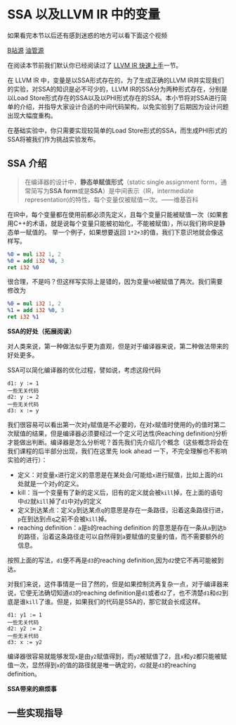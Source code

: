 # SSA 以及LLVM IR 中的变量

如果看完本节以后还有感到迷惑的地方可以看下面这个视频

[B站源](https://www.bilibili.com/video/BV1oE411y711)     [油管源](https://www.youtube.com/watch?v=m8G_S5LwlTo)

在阅读本节前我们默认你已经阅读过了 [LLVM IR 快速上手](https://buaa-se-compiling.github.io/miniSysY-tutorial/pre/llvm_ir_quick_primer.html)一节。

在 LLVM IR 中，变量是以SSA形式存在的，为了生成正确的LLVM IR并实现我们的实验，对SSA的知识是必不可少的，LLVM IR的SSA分为两种形式存在，分别是以Load Store形式存在的SSA以及以PHI形式存在的SSA。本小节将对SSA进行简单的介绍，并指导大家设计合适的中间代码架构，以免实验到了后期因为设计问题出现大幅度重构。

在基础实验中，你只需要实现较简单的Load Store形式的SSA，而生成PHI形式的SSA将被我们作为挑战实验发布。

## SSA 介绍

> 在编译器的设计中，**静态单赋值形式**（static single assignment form，通常简写为**SSA form**或是**SSA**）是中间表示（IR，intermediate representation)的特性，每个变量仅被赋值一次。——维基百科

在IR中，每个变量都在使用前都必须先定义，且每个变量只能被赋值一次（如果套用C++的术语，就是说每个变量只能被初始化，不能被赋值），所以我们称IR是静态单一赋值的。
举一个例子，如果想要返回 `1*2+3`的值，我们下意识地就会像这样写。

```llvm
%0 = mul i32 1, 2
%0 = add i32 %0, 3
ret i32 %0
```

很合理，不是吗？但这样写实际上是错的，因为变量`%0`被赋值了两次。我们需要修改为

```llvm
%0 = mul i32 1, 2
%1 = add i32 %0, 3
ret i32 %1
```

**SSA的好处（拓展阅读）**

对人类来说，第一种做法似乎更为直观，但是对于编译器来说，第二种做法带来的好处更多。

SSA可以简化编译器的优化过程，譬如说，考虑这段代码

``` 
d1: y := 1
一些无关代码
d2: y := 2
一些无关代码
d3: x := y
```

我们很容易可以看出第一次对`y`赋值是不必要的，在对`x`赋值时使用的`y`的值时第二次赋值的结果，但是编译器必须要经过一个定义可达性(Reaching definition)分析才能做出判断。编译器是怎么分析呢？首先我们先介绍几个概念（这些概念将会在我们课程的后半部分出现，我们在这里先 look ahead 一下，不完全理解也不影响实验的进行）：

- 定义：对变量`x`进行定义的意思是在某处会/可能给`x`进行赋值，比如上面的`d1`处就是一个对`y`的定义。
- kill：当一个变量有了新的定义后，旧有的定义就会被`kill`掉，在上面的语句中`d2`就`kill`掉了`d1`中对y的定义
- 定义到达某点：定义`p`到达某点`q`的意思是存在一条路径，沿着这条路径行进，`p`在到达到点`q`之前不会被`kill`掉。
- reaching definition：`a`是`b`的reaching definition 的意思是存在一条从`a`到达`b`的路径，沿着这条路径走可以自然得到`a`要赋值的变量的值，而不需要额外的信息。 

按照上面的写法，`d1`便不再是`d3`的reaching definition,因为`d2`使它不再可能被到达。

对我们来说，这件事情是一目了然的，但是如果控制流再复杂一点，对于编译器来说，它便无法确切知道`d3`的reaching definition是`d1`或者`d2`了，也不清楚`d1`和`d2`到底是谁`kill`了谁。但是，如果我们的代码是SSA的，那它就会长成这样。

```
d1: y1 := 1
一些无关代码
d2: y2 := 2
一些无关代码
d3: x := y2
```

编译器很容易就能够发现`x`是由`y2`赋值得到，而`y2`被赋值了2，且`x`和`y2`都只能被赋值一次，显然得到`x`的值的路径就是唯一确定的，`d2`就是`d3`的reaching definition。

**SSA带来的麻烦事**

## 一些实现指导